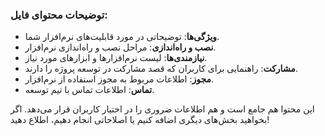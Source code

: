 
### توضیحات محتوای فایل:
- **ویژگی‌ها**: توضیحاتی در مورد قابلیت‌های نرم‌افزار شما.
- **نصب و راه‌اندازی**: مراحل نصب و راه‌اندازی نرم‌افزار.
- **نیازمندی‌ها**: لیست نرم‌افزارها و ابزارهای مورد نیاز.
- **مشارکت**: راهنمایی برای کاربران که قصد مشارکت در توسعه پروژه را دارند.
- **مجوز**: اطلاعات مربوط به مجوز استفاده از نرم‌افزار.
- **تماس**: اطلاعات تماس با تیم توسعه.

این محتوا هم جامع است و هم اطلاعات ضروری را در اختیار کاربران قرار می‌دهد. اگر بخواهید بخش‌های دیگری اضافه کنیم یا اصلاحاتی انجام دهیم، اطلاع دهید!
